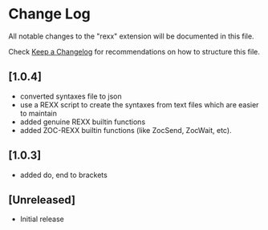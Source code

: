 # Change Log
All notable changes to the "rexx" extension will be documented in this file.

Check [Keep a Changelog](http://keepachangelog.com/) for recommendations on how to structure this file.

## [1.0.4]
- converted syntaxes file to json
- use a REXX script to create the syntaxes from text files which are easier to maintain
- added genuine REXX builtin functions
- added ZOC-REXX builtin functions (like ZocSend, ZocWait, etc).

## [1.0.3]
- added do, end to brackets

## [Unreleased]
- Initial release